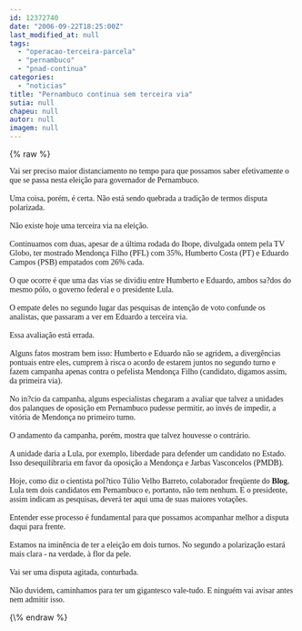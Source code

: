 ```yaml
---
id: 12372740
date: "2006-09-22T18:25:00Z"
last_modified_at: null
tags:
  - "operacao-terceira-parcela"
  - "pernambuco"
  - "pnad-continua"
categories:
  - "noticias"
title: "Pernambuco continua sem terceira via"
sutia: null
chapeu: null
autor: null
imagem: null
---
```

{\% raw %}
<p><P class=MsoNormal style=\"MARGIN: 5pt 0cm; mso-layout-grid-align: none\"><SPAN style=\"FONT-SIZE: 10pt; FONT-FAMILY: Arial\"><FONT face=Verdana>Vai ser preciso maior distanciamento no tempo para que possamos saber efetivamente o que se passa nesta eleição para governador de Pernambuco.<BR><BR></FONT></SPAN><SPAN style=\"FONT-SIZE: 10pt; FONT-FAMILY: Arial\"><FONT face=Verdana>Uma coisa, porém, é certa. Não está sendo quebrada a tradição de termos disputa polarizada.<BR><BR></FONT></SPAN><SPAN style=\"FONT-SIZE: 10pt; FONT-FAMILY: Arial\"><FONT face=Verdana>Não existe hoje uma terceira via na eleição. <BR><BR></FONT></SPAN><SPAN style=\"FONT-SIZE: 10pt; FONT-FAMILY: Arial\"><FONT face=Verdana>Continuamos com duas, apesar de a última rodada do Ibope, divulgada ontem pela TV Globo, ter mostrado Mendonça Filho (PFL) com 35%, Humberto Costa (PT) e Eduardo Campos (PSB) empatados com 26% cada. <BR><BR></FONT></SPAN><SPAN style=\"FONT-SIZE: 10pt; FONT-FAMILY: Arial\"><FONT face=Verdana>O que ocorre é que uma das vias se dividiu entre Humberto e Eduardo, ambos sa?dos do mesmo pólo, o governo federal e o presidente Lula.<BR><BR></FONT></SPAN><SPAN style=\"FONT-SIZE: 10pt; FONT-FAMILY: Arial\"><FONT face=Verdana>O empate deles no segundo lugar das pesquisas de intenção de voto confunde os analistas, que passaram a ver em Eduardo a terceira via.<BR><BR></FONT></SPAN><SPAN style=\"FONT-SIZE: 10pt; FONT-FAMILY: Arial\"><FONT face=Verdana>Essa avaliação está errada. <BR><BR></FONT></SPAN><SPAN style=\"FONT-SIZE: 10pt; FONT-FAMILY: Arial\"><FONT face=Verdana>Alguns fatos mostram bem isso: Humberto e Eduardo não se agridem, a divergências pontuais entre eles, cumprem à risca o acordo de estarem juntos no segundo turno e fazem campanha apenas contra o pefelista Mendonça Filho (candidato, digamos assim, da primeira via).<BR><BR></FONT></SPAN><SPAN style=\"FONT-SIZE: 10pt; FONT-FAMILY: Arial\"><FONT face=Verdana>No in?cio da campanha, alguns especialistas chegaram a avaliar que talvez a unidades dos palanques de oposição em Pernambuco pudesse permitir, ao invés de impedir, a vitória de Mendonça no primeiro turno.<BR><BR></FONT></SPAN><SPAN style=\"FONT-SIZE: 10pt; FONT-FAMILY: Arial\"><FONT face=Verdana>O andamento da campanha, porém, mostra que talvez houvesse o contrário.<BR></FONT></SPAN><SPAN style=\"FONT-SIZE: 10pt; FONT-FAMILY: Arial\"><FONT face=Verdana><BR>A unidade daria a Lula, por exemplo, liberdade para defender um candidato no Estado. Isso desequilibraria em favor da oposição a Mendonça e Jarbas Vasconcelos (PMDB).<BR><BR></FONT></SPAN><SPAN style=\"FONT-SIZE: 10pt; FONT-FAMILY: Arial\"><FONT face=Verdana>Hoje, como diz o cientista pol?tico Túlio Velho Barreto, colaborador freqüente do <STRONG>Blog</STRONG>, Lula tem dois candidatos em Pernambuco e, portanto, não tem nenhum. E o presidente, assim indicam as pesquisas, deverá ter aqui uma de suas maiores votações.<BR><BR></FONT></SPAN><SPAN style=\"FONT-SIZE: 10pt; FONT-FAMILY: Arial\"><FONT face=Verdana>Entender esse processo é fundamental para que possamos acompanhar melhor a disputa daqui para frente. <BR><BR></FONT></SPAN><SPAN style=\"FONT-SIZE: 10pt; FONT-FAMILY: Arial\"><FONT face=Verdana>Estamos na iminência de ter a eleição em dois turnos. No segundo a polarização estará mais clara - na verdade, à flor da pele. <BR><BR></FONT></SPAN><SPAN style=\"FONT-SIZE: 10pt; FONT-FAMILY: Arial\"><FONT face=Verdana>Vai ser uma disputa agitada, conturbada. <BR><BR></FONT></SPAN><SPAN style=\"FONT-SIZE: 10pt; FONT-FAMILY: Arial\"><FONT face=Verdana>Não duvidem, caminhamos para ter um gigantesco vale-tudo. E ninguém vai avisar antes nem admitir isso.<?xml:namespace prefix = o ns = \"urn:schemas-microsoft-com:office:office\" /><o:p></o:p></FONT></SPAN></P> </p>
{\% endraw %}